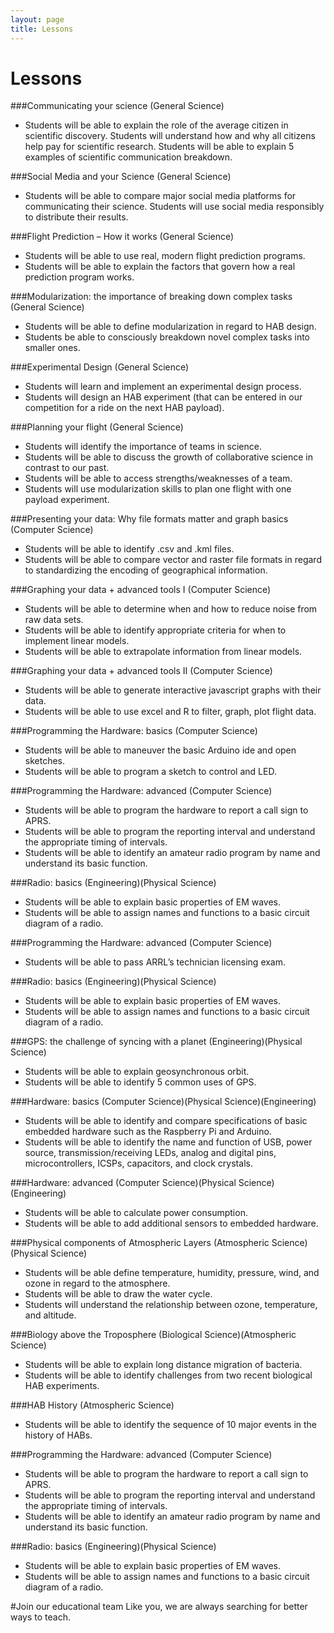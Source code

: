 ```yaml
---
layout: page
title: Lessons
---
```


# Lessons

###Communicating your science (General Science)
+ Students will be able to explain the role of the average citizen in scientific discovery. Students will understand how and why all citizens help pay for scientific research. Students will be able to explain 5 examples of scientific communication breakdown.

###Social Media and your Science (General Science)
+ Students will be able to compare major social media platforms for communicating their science. Students will use social media responsibly to distribute their results.

###Flight Prediction – How it works (General Science)
+ Students will be able to use real, modern flight prediction programs.
+ Students will be able to explain the factors that govern how a real prediction program works.

###Modularization: the importance of breaking down complex tasks (General Science)
+ Students will be able to define modularization in regard to HAB design.
+ Students be able to consciously breakdown novel complex tasks into smaller ones.

###Experimental Design (General Science)
+ Students will learn and implement an experimental design process.
+ Students will design an HAB experiment (that can be entered in our competition for a ride on the next HAB payload).

###Planning your flight (General Science)
+ Students will identify the importance of teams in science.
+ Students will be able to discuss the growth of collaborative science in contrast to our past.
+ Students will be able to access strengths/weaknesses of a team.
+ Students will use modularization skills to plan one flight with one payload experiment.

###Presenting your data: Why file formats matter and graph basics (Computer Science)
+ Students will be able to identify .csv and .kml files.
+ Students will be able to compare vector and raster file formats in regard to standardizing the encoding of geographical information.</div>

###Graphing your data +  advanced tools I (Computer Science)
+ Students will be able to determine when and how to reduce noise from raw data sets. 
+ Students will be able to identify appropriate criteria for when to implement linear models. 
+ Students will be able to extrapolate information from linear models.

###Graphing your data +  advanced tools II (Computer Science)
+ Students will be able to generate interactive javascript graphs with their data.
+ Students will be able to use excel and R to filter, graph, plot flight data.

###Programming the Hardware: basics (Computer Science)
+ Students will be able to maneuver the basic Arduino ide and open sketches.
+ Students will be able to program a sketch to control and LED.

###Programming the Hardware: advanced (Computer Science)
+ Students will be able to program the hardware to report a call sign to APRS.
+ Students will be able to program the reporting interval and understand the appropriate timing of intervals.
+ Students will be able to identify an amateur radio program by name and understand its basic function.

###Radio: basics (Engineering)(Physical Science)
+ Students will be able to explain basic properties of EM waves.
+ Students will be able to assign names and functions to a basic circuit diagram of a radio.

###Programming the Hardware: advanced (Computer Science)
+ Students will be able to pass ARRL’s technician licensing exam.

###Radio: basics (Engineering)(Physical Science)
+ Students will be able to explain basic properties of EM waves.
+ Students will be able to assign names and functions to a basic circuit diagram of a radio.

###GPS: the challenge of syncing with a planet (Engineering)(Physical Science)
+ Students will be able to explain geosynchronous orbit.
+ Students will be able to identify 5 common uses of GPS.

###Hardware: basics (Computer Science)(Physical Science)(Engineering)
+ Students will be able to identify and compare specifications of basic embedded hardware such as the Raspberry Pi and Arduino.
+ Students will be able to identify the name and function of USB, power source, transmission/receiving LEDs, analog and digital pins, microcontrollers, ICSPs, capacitors, and clock crystals.

###Hardware: advanced (Computer Science)(Physical Science)(Engineering)
+ Students will be able to calculate power consumption.
+ Students will be able to add additional sensors to embedded hardware.

###Physical components of Atmospheric Layers (Atmospheric Science)(Physical Science)
+ Students will be able define temperature, humidity, pressure, wind, and ozone in regard to the atmosphere.
+ Students will be able to draw the water cycle.
+ Students will understand the relationship between ozone, temperature, and altitude.

###Biology above the Troposphere (Biological Science)(Atmospheric Science)
+ Students will be able to explain long distance migration of bacteria.
+ Students will be able to identify challenges from two recent biological HAB experiments.

###HAB History (Atmospheric Science)
+ Students will be able to identify the sequence of 10 major events in the history of HABs.

###Programming the Hardware: advanced (Computer Science)
+ Students will be able to program the hardware to report a call sign to APRS.
+ Students will be able to program the reporting interval and understand the appropriate timing of intervals.
+ Students will be able to identify an amateur radio program by name and understand its basic function.

###Radio: basics (Engineering)(Physical Science)
+ Students will be able to explain basic properties of EM waves.
+ Students will be able to assign names and functions to a basic circuit diagram of a radio.

#Join our educational team
Like you, we are always searching for better ways to teach.
